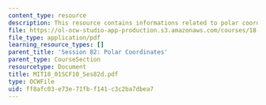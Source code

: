 ```yaml
---
content_type: resource
description: This resource contains informations related to polar coordinates.
file: https://ol-ocw-studio-app-production.s3.amazonaws.com/courses/18-01sc-single-variable-calculus-fall-2010/ff8afc03e73e71fbf141c3c2ba7dbea7_MIT18_01SCF10_Ses82d.pdf
file_type: application/pdf
learning_resource_types: []
parent_title: 'Session 82: Polar Coordinates'
parent_type: CourseSection
resourcetype: Document
title: MIT18_01SCF10_Ses82d.pdf
type: OCWFile
uid: ff8afc03-e73e-71fb-f141-c3c2ba7dbea7
---
```

